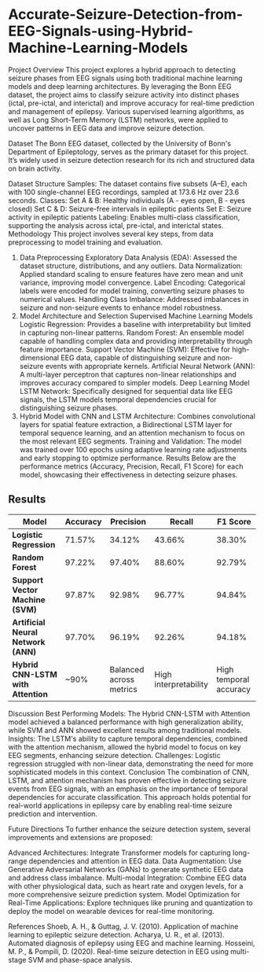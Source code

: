 # Accurate-Seizure-Detection-from-EEG-Signals-using-Hybrid-Machine-Learning-Models
Project Overview
This project explores a hybrid approach to detecting seizure phases from EEG signals using both traditional machine learning models and deep learning architectures. By leveraging the Bonn EEG dataset, the project aims to classify seizure activity into distinct phases (ictal, pre-ictal, and interictal) and improve accuracy for real-time prediction and management of epilepsy. Various supervised learning algorithms, as well as Long Short-Term Memory (LSTM) networks, were applied to uncover patterns in EEG data and improve seizure detection.

Dataset
The Bonn EEG dataset, collected by the University of Bonn's Department of Epileptology, serves as the primary dataset for this project. It’s widely used in seizure detection research for its rich and structured data on brain activity.

Dataset Structure
Samples: The dataset contains five subsets (A–E), each with 100 single-channel EEG recordings, sampled at 173.6 Hz over 23.6 seconds.
Classes:
Set A & B: Healthy individuals (A - eyes open, B - eyes closed)
Set C & D: Seizure-free intervals in epileptic patients
Set E: Seizure activity in epileptic patients
Labeling: Enables multi-class classification, supporting the analysis across ictal, pre-ictal, and interictal states.
Methodology
This project involves several key steps, from data preprocessing to model training and evaluation.

1. Data Preprocessing
Exploratory Data Analysis (EDA): Assessed the dataset structure, distributions, and any outliers.
Data Normalization: Applied standard scaling to ensure features have zero mean and unit variance, improving model convergence.
Label Encoding: Categorical labels were encoded for model training, converting seizure phases to numerical values.
Handling Class Imbalance: Addressed imbalances in seizure and non-seizure events to enhance model robustness.
2. Model Architecture and Selection
Supervised Machine Learning Models
Logistic Regression: Provides a baseline with interpretability but limited in capturing non-linear patterns.
Random Forest: An ensemble model capable of handling complex data and providing interpretability through feature importance.
Support Vector Machine (SVM): Effective for high-dimensional EEG data, capable of distinguishing seizure and non-seizure events with appropriate kernels.
Artificial Neural Network (ANN): A multi-layer perceptron that captures non-linear relationships and improves accuracy compared to simpler models.
Deep Learning Model
LSTM Network: Specifically designed for sequential data like EEG signals, the LSTM models temporal dependencies crucial for distinguishing seizure phases.
3. Hybrid Model with CNN and LSTM
Architecture: Combines convolutional layers for spatial feature extraction, a Bidirectional LSTM layer for temporal sequence learning, and an attention mechanism to focus on the most relevant EEG segments.
Training and Validation: The model was trained over 100 epochs using adaptive learning rate adjustments and early stopping to optimize performance.
Results
Below are the performance metrics (Accuracy, Precision, Recall, F1 Score) for each model, showcasing their effectiveness in detecting seizure phases.

## Results

| Model                          | Accuracy | Precision | Recall | F1 Score |
|--------------------------------|----------|-----------|--------|----------|
| **Logistic Regression**        | 71.57%   | 34.12%    | 43.66% | 38.30%   |
| **Random Forest**              | 97.22%   | 97.40%    | 88.60% | 92.79%   |
| **Support Vector Machine (SVM)** | 97.87%   | 92.98%    | 96.77% | 94.84%   |
| **Artificial Neural Network (ANN)** | 97.70%   | 96.19%    | 92.26% | 94.18%   |
| **Hybrid CNN-LSTM with Attention** | ~90%  | Balanced across metrics | High interpretability | High temporal accuracy |

Discussion
Best Performing Models: The Hybrid CNN-LSTM with Attention model achieved a balanced performance with high generalization ability, while SVM and ANN showed excellent results among traditional models.
Insights: The LSTM's ability to capture temporal dependencies, combined with the attention mechanism, allowed the hybrid model to focus on key EEG segments, enhancing seizure detection.
Challenges: Logistic regression struggled with non-linear data, demonstrating the need for more sophisticated models in this context.
Conclusion
The combination of CNN, LSTM, and attention mechanism has proven effective in detecting seizure events from EEG signals, with an emphasis on the importance of temporal dependencies for accurate classification. This approach holds potential for real-world applications in epilepsy care by enabling real-time seizure prediction and intervention.

Future Directions
To further enhance the seizure detection system, several improvements and extensions are proposed:

Advanced Architectures: Integrate Transformer models for capturing long-range dependencies and attention in EEG data.
Data Augmentation: Use Generative Adversarial Networks (GANs) to generate synthetic EEG data and address class imbalance.
Multi-modal Integration: Combine EEG data with other physiological data, such as heart rate and oxygen levels, for a more comprehensive seizure prediction system.
Model Optimization for Real-Time Applications: Explore techniques like pruning and quantization to deploy the model on wearable devices for real-time monitoring.

References
Shoeb, A. H., & Guttag, J. V. (2010). Application of machine learning to epileptic seizure detection.
Acharya, U. R., et al. (2013). Automated diagnosis of epilepsy using EEG and machine learning.
Hosseini, M. P., & Pompili, D. (2020). Real-time seizure detection in EEG using multi-stage SVM and phase-space analysis.
